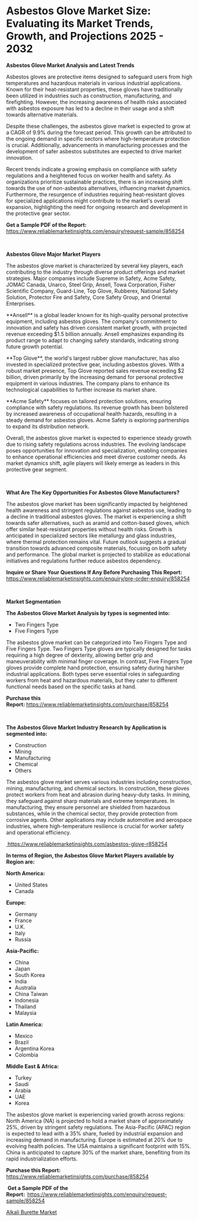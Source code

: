 <p><h1>Asbestos Glove Market Size: Evaluating its Market Trends, Growth, and Projections 2025 - 2032</h1></p><p><strong>Asbestos Glove Market Analysis and Latest Trends</strong></p>
<p><p>Asbestos gloves are protective items designed to safeguard users from high temperatures and hazardous materials in various industrial applications. Known for their heat-resistant properties, these gloves have traditionally been utilized in industries such as construction, manufacturing, and firefighting. However, the increasing awareness of health risks associated with asbestos exposure has led to a decline in their usage and a shift towards alternative materials.</p><p>Despite these challenges, the asbestos glove market is expected to grow at a CAGR of 9.9% during the forecast period. This growth can be attributed to the ongoing demand in specific sectors where high-temperature protection is crucial. Additionally, advancements in manufacturing processes and the development of safer asbestos substitutes are expected to drive market innovation.</p><p>Recent trends indicate a growing emphasis on compliance with safety regulations and a heightened focus on worker health and safety. As organizations prioritize sustainable practices, there is an increasing shift towards the use of non-asbestos alternatives, influencing market dynamics. Furthermore, the resurgence of industries requiring heat-resistant gloves for specialized applications might contribute to the market's overall expansion, highlighting the need for ongoing research and development in the protective gear sector.</p></p>
<p><strong>Get a Sample PDF of the Report:&nbsp;</strong> <a href="https://www.reliablemarketinsights.com/enquiry/request-sample/858254?utm_campaign=3274&utm_medium=2&utm_source=Github&utm_content=ia&utm_term=04042025&utm_id=asbestos-glove">https://www.reliablemarketinsights.com/enquiry/request-sample/858254</a></p>
<p>&nbsp;</p>
<p><strong>Asbestos Glove Major Market Players</strong></p>
<p><p>The asbestos glove market is characterized by several key players, each contributing to the industry through diverse product offerings and market strategies. Major companies include Supreme in Safety, Acme Safety, JOMAC Canada, Unarco, Steel Grip, Ansell, Towa Corporation, Fisher Scientific Company, Guard-Line, Top Glove, Rubberex, National Safety Solution, Protector Fire and Safety, Core Safety Group, and Oriental Enterprises.</p><p>**Ansell** is a global leader known for its high-quality personal protective equipment, including asbestos gloves. The company's commitment to innovation and safety has driven consistent market growth, with projected revenue exceeding $1.5 billion annually. Ansell emphasizes expanding its product range to adapt to changing safety standards, indicating strong future growth potential.</p><p>**Top Glove**, the world's largest rubber glove manufacturer, has also invested in specialized protective gear, including asbestos gloves. With a robust market presence, Top Glove reported sales revenue exceeding $2 billion, driven primarily by the increasing demand for personal protective equipment in various industries. The company plans to enhance its technological capabilities to further increase its market share.</p><p>**Acme Safety** focuses on tailored protection solutions, ensuring compliance with safety regulations. Its revenue growth has been bolstered by increased awareness of occupational health hazards, resulting in a steady demand for asbestos gloves. Acme Safety is exploring partnerships to expand its distribution network.</p><p>Overall, the asbestos glove market is expected to experience steady growth due to rising safety regulations across industries. The evolving landscape poses opportunities for innovation and specialization, enabling companies to enhance operational efficiencies and meet diverse customer needs. As market dynamics shift, agile players will likely emerge as leaders in this protective gear segment.</p></p>
<p>&nbsp;</p>
<p><strong>What Are The Key Opportunities For Asbestos Glove Manufacturers?</strong></p>
<p><p>The asbestos glove market has been significantly impacted by heightened health awareness and stringent regulations against asbestos use, leading to a decline in traditional asbestos gloves. The market is experiencing a shift towards safer alternatives, such as aramid and cotton-based gloves, which offer similar heat-resistant properties without health risks. Growth is anticipated in specialized sectors like metallurgy and glass industries, where thermal protection remains vital. Future outlook suggests a gradual transition towards advanced composite materials, focusing on both safety and performance. The global market is projected to stabilize as educational initiatives and regulations further reduce asbestos dependency.</p></p>
<p><strong>Inquire or Share Your Questions If Any Before Purchasing This Report:</strong> <a href="https://www.reliablemarketinsights.com/enquiry/pre-order-enquiry/858254?utm_campaign=3274&utm_medium=2&utm_source=Github&utm_content=ia&utm_term=04042025&utm_id=asbestos-glove">https://www.reliablemarketinsights.com/enquiry/pre-order-enquiry/858254</a></p>
<p>&nbsp;</p>
<p><strong>Market Segmentation</strong></p>
<p><strong>The Asbestos Glove Market Analysis by types is segmented into:</strong></p>
<p><ul><li>Two Fingers Type</li><li>Five Fingers Type</li></ul></p>
<p><p>The asbestos glove market can be categorized into Two Fingers Type and Five Fingers Type. Two Fingers Type gloves are typically designed for tasks requiring a high degree of dexterity, allowing better grip and maneuverability with minimal finger coverage. In contrast, Five Fingers Type gloves provide complete hand protection, ensuring safety during harsher industrial applications. Both types serve essential roles in safeguarding workers from heat and hazardous materials, but they cater to different functional needs based on the specific tasks at hand.</p></p>
<p><strong>Purchase this Report:&nbsp;</strong><a href="https://www.reliablemarketinsights.com/purchase/858254?utm_campaign=3274&utm_medium=2&utm_source=Github&utm_content=ia&utm_term=04042025&utm_id=asbestos-glove">https://www.reliablemarketinsights.com/purchase/858254</a></p>
<p>&nbsp;</p>
<p><strong>The Asbestos Glove Market Industry Research by Application is segmented into:</strong></p>
<p><ul><li>Construction</li><li>Mining</li><li>Manufacturing</li><li>Chemical</li><li>Others</li></ul></p>
<p><p>The asbestos glove market serves various industries including construction, mining, manufacturing, and chemical sectors. In construction, these gloves protect workers from heat and abrasion during heavy-duty tasks. In mining, they safeguard against sharp materials and extreme temperatures. In manufacturing, they ensure personnel are shielded from hazardous substances, while in the chemical sector, they provide protection from corrosive agents. Other applications may include automotive and aerospace industries, where high-temperature resilience is crucial for worker safety and operational efficiency.</p></p>
<p><a href="https://www.reliablemarketinsights.com/asbestos-glove-r858254?utm_campaign=3274&utm_medium=2&utm_source=Github&utm_content=ia&utm_term=04042025&utm_id=asbestos-glove">&nbsp;https://www.reliablemarketinsights.com/asbestos-glove-r858254</a></p>
<p><strong>In terms of Region, the Asbestos Glove Market Players available by Region are:</strong></p>
<p>
    <p> <strong> North America: </strong>
        <ul>
            <li>United States</li>
            <li>Canada</li>
        </ul>
        </p> 
    <p> <strong> Europe: </strong>
        <ul>
            <li>Germany</li>
            <li>France</li>
            <li>U.K.</li>
            <li>Italy</li>
            <li>Russia</li>
        </ul>
        </p> 
    <p> <strong> Asia-Pacific: </strong>
        <ul>
            <li>China</li>
            <li>Japan</li>
            <li>South Korea</li>
            <li>India</li>
            <li>Australia</li>
            <li>China Taiwan</li>
            <li>Indonesia</li>
            <li>Thailand</li>
            <li>Malaysia</li>
        </ul>
        </p> 
    <p> <strong> Latin America: </strong>
        <ul>
            <li>Mexico</li>
            <li>Brazil</li>
            <li>Argentina Korea</li>
            <li>Colombia</li>
        </ul>
        </p> 
    <p> <strong> Middle East & Africa: </strong>
        <ul>
            <li>Turkey</li>
            <li>Saudi</li>
            <li>Arabia</li>
            <li>UAE</li>
            <li>Korea</li>
        </ul>
    </p>
    </p>
<p><p>The asbestos glove market is experiencing varied growth across regions: North America (NA) is projected to hold a market share of approximately 25%, driven by stringent safety regulations. The Asia-Pacific (APAC) region is expected to lead with a 35% share, fueled by industrial expansion and increasing demand in manufacturing. Europe is estimated at 20% due to evolving health policies. The USA maintains a significant footprint with 15%. China is anticipated to capture 30% of the market share, benefiting from its rapid industrialization efforts.</p></p>
<p><strong>Purchase this Report: </strong><a href="https://www.reliablemarketinsights.com/purchase/858254?utm_campaign=3274&utm_medium=2&utm_source=Github&utm_content=ia&utm_term=04042025&utm_id=asbestos-glove">https://www.reliablemarketinsights.com/purchase/858254</a></p>
<p>&nbsp;<strong>Get a Sample PDF of the Report:&nbsp;&nbsp;</strong><a href="https://www.reliablemarketinsights.com/enquiry/request-sample/858254?utm_campaign=3274&utm_medium=2&utm_source=Github&utm_content=ia&utm_term=04042025&utm_id=asbestos-glove">https://www.reliablemarketinsights.com/enquiry/request-sample/858254</a></p>
<p><strong></strong></p>
<p><p><a href="https://github.com/shrebasokib/Market-Research-Report-List-1/blob/main/alkali-burette-market.md?utm_campaign=3274&utm_medium=2&utm_source=Github&utm_content=ia&utm_term=04042025&utm_id=asbestos-glove">Alkali Burette Market</a></p></p>